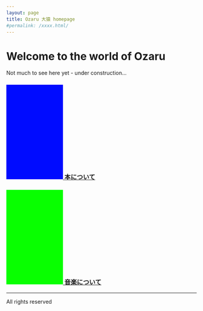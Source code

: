 ```yaml
---
layout: page
title: Ozaru 大猿 homepage
#permalink: /xxxx.html/
---
```


# Welcome to the world of Ozaru

Not much to see here yet - under construction...

<!-- ## Tests:
// just pic = ![Invisible-alt-text](picURL.jpg)
// # just pic = ![Invisible-alt-text](picURL.jpg)
//: # just pic = ![Invisible-alt-text](picURL.jpg)
[//]: # pic with hover-caption = ![Invisible-alt-text](picURL.jpg "Caption")
#linked pic = [![Invisible-alt-text](picURL.jpg)](link.html)
#linked pic with hover-caption = [![Invisible-alt-text](picURL.jpg "Caption")](link.html)
#plain linked text= [text](link.html) -->

### [![Books image](/pix/150b.jpg "Click here for books 📚") 本について](books)
### [![Music image](/pix/150g.jpg "Click here for music 🎵") 音楽について](music)

---
All rights reserved
